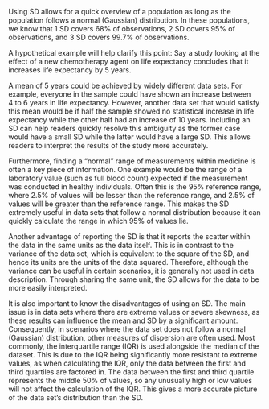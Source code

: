 Using SD allows for a quick overview of a population as long as the population follows a normal (Gaussian) distribution. In these populations, we know that 1 SD covers 68% of observations, 2 SD covers 95% of observations, and 3 SD covers 99.7% of observations.

A hypothetical example will help clarify this point: Say a study looking at the effect of a new chemotherapy agent on life expectancy concludes that it increases life expectancy by 5 years.

A mean of 5 years could be achieved by widely different data sets. For example, everyone in the sample could have shown an increase between 4 to 6 years in life expectancy. However, another data set that would satisfy this mean would be if half the sample showed no statistical increase in life expectancy while the other half had an increase of 10 years. Including an SD can help readers quickly resolve this ambiguity as the former case would have a small SD while the latter would have a large SD. This allows readers to interpret the results of the study more accurately.

Furthermore, finding a “normal” range of measurements within medicine is often a key piece of information. One example would be the range of a laboratory value (such as full blood count) expected if the measurement was conducted in healthy individuals. Often this is the 95% reference range, where 2.5% of values will be lesser than the reference range, and 2.5% of values will be greater than the reference range. This makes the SD extremely useful in data sets that follow a normal distribution because it can quickly calculate the range in which 95% of values lie.

Another advantage of reporting the SD is that it reports the scatter within the data in the same units as the data itself. This is in contrast to the variance of the data set, which is equivalent to the square of the SD, and hence its units are the units of the data squared. Therefore, although the variance can be useful in certain scenarios, it is generally not used in data description. Through sharing the same unit, the SD allows for the data to be more easily interpreted.

It is also important to know the disadvantages of using an SD. The main issue is in data sets where there are extreme values or severe skewness, as these results can influence the mean and SD by a significant amount. Consequently, in scenarios where the data set does not follow a normal (Gaussian) distribution, other measures of dispersion are often used. Most commonly, the interquartile range (IQR) is used alongside the median of the dataset. This is due to the IQR being significantly more resistant to extreme values, as when calculating the IQR, only the data between the first and third quartiles are factored in. The data between the first and third quartile represents the middle 50% of values, so any unusually high or low values will not affect the calculation of the IQR. This gives a more accurate picture of the data set’s distribution than the SD.